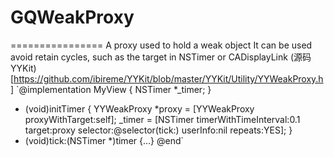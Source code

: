 # GQWeakProxy
================
A proxy used to hold a weak object It can be used avoid retain cycles, such as the target in NSTimer or CADisplayLink
(源码YYKit)[https://github.com/ibireme/YYKit/blob/master/YYKit/Utility/YYWeakProxy.h]
`@implementation MyView {
  NSTimer *_timer;
}
- (void)initTimer {
  YYWeakProxy *proxy = [YYWeakProxy proxyWithTarget:self];
  _timer = [NSTimer timerWithTimeInterval:0.1 target:proxy selector:@selector(tick:) userInfo:nil repeats:YES];
}
- (void)tick:(NSTimer *)timer {...}
@end`


